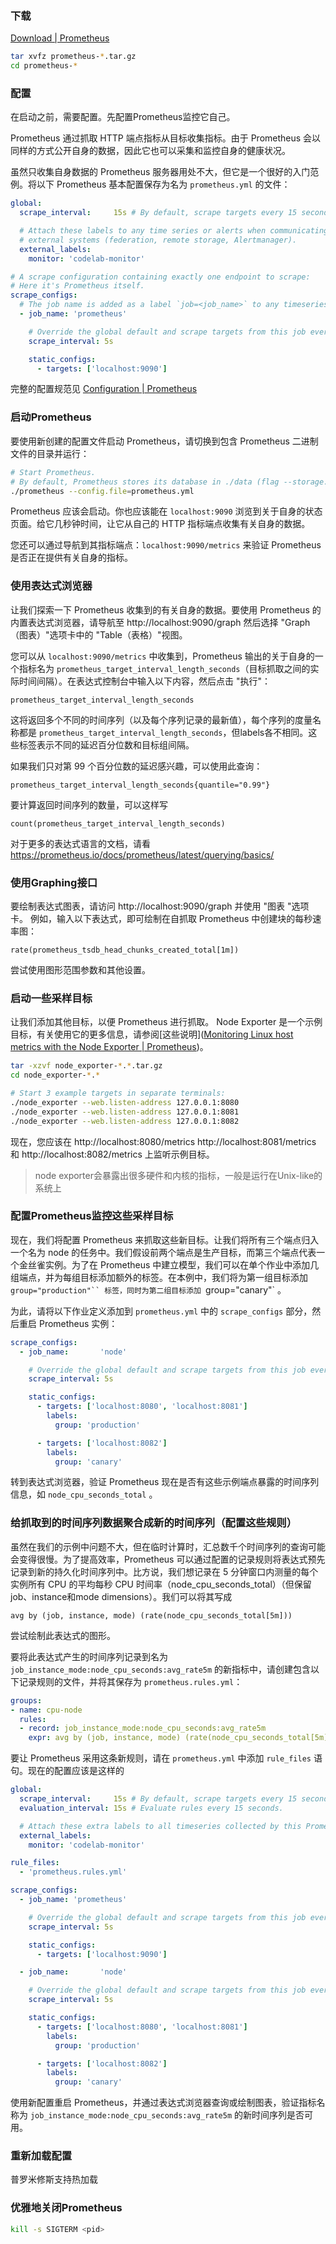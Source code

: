 
### 下载

[Download | Prometheus](https://prometheus.io/download/)

```bash
tar xvfz prometheus-*.tar.gz
cd prometheus-*
```

### 配置

在启动之前，需要配置。先配置Prometheus监控它自己。

Prometheus 通过抓取 HTTP 端点指标从目标收集指标。由于 Prometheus 会以同样的方式公开自身的数据，因此它也可以采集和监控自身的健康状况。

虽然只收集自身数据的 Prometheus 服务器用处不大，但它是一个很好的入门范例。将以下 Prometheus 基本配置保存为名为 `prometheus.yml` 的文件：

```yaml
global:
  scrape_interval:     15s # By default, scrape targets every 15 seconds.

  # Attach these labels to any time series or alerts when communicating with
  # external systems (federation, remote storage, Alertmanager).
  external_labels:
    monitor: 'codelab-monitor'

# A scrape configuration containing exactly one endpoint to scrape:
# Here it's Prometheus itself.
scrape_configs:
  # The job name is added as a label `job=<job_name>` to any timeseries scraped from this config.
  - job_name: 'prometheus'

    # Override the global default and scrape targets from this job every 5 seconds.
    scrape_interval: 5s

    static_configs:
      - targets: ['localhost:9090']
```

完整的配置规范见  [Configuration | Prometheus](https://prometheus.io/docs/prometheus/latest/configuration/configuration/)

### 启动Prometheus

要使用新创建的配置文件启动 Prometheus，请切换到包含 Prometheus 二进制文件的目录并运行：

```bash
# Start Prometheus.
# By default, Prometheus stores its database in ./data (flag --storage.tsdb.path).
./prometheus --config.file=prometheus.yml
```

Prometheus 应该会启动。你也应该能在 `localhost:9090` 浏览到关于自身的状态页面。给它几秒钟时间，让它从自己的 HTTP 指标端点收集有关自身的数据。

您还可以通过导航到其指标端点：`localhost:9090/metrics` 来验证 Prometheus 是否正在提供有关自身的指标。

### 使用表达式浏览器

让我们探索一下 Prometheus 收集到的有关自身的数据。要使用 Prometheus 的内置表达式浏览器，请导航至 http://localhost:9090/graph  然后选择 "Graph（图表）"选项卡中的 "Table（表格）"视图。

您可以从 `localhost:9090/metrics` 中收集到，Prometheus 输出的关于自身的一个指标名为 `prometheus_target_interval_length_seconds`（目标抓取之间的实际时间间隔）。在表达式控制台中输入以下内容，然后点击 "执行"：

```
prometheus_target_interval_length_seconds
```

这将返回多个不同的时间序列（以及每个序列记录的最新值），每个序列的度量名称都是 `prometheus_target_interval_length_seconds`，但labels各不相同。这些标签表示不同的延迟百分位数和目标组间隔。

如果我们只对第 99 个百分位数的延迟感兴趣，可以使用此查询：

```
prometheus_target_interval_length_seconds{quantile="0.99"}
```

要计算返回时间序列的数量，可以这样写

```
count(prometheus_target_interval_length_seconds)
```

对于更多的表达式语言的文档，请看 https://prometheus.io/docs/prometheus/latest/querying/basics/

### 使用Graphing接口

要绘制表达式图表，请访问 http://localhost:9090/graph 并使用 "图表 "选项卡。
例如，输入以下表达式，即可绘制在自抓取 Prometheus 中创建块的每秒速率图：

```
rate(prometheus_tsdb_head_chunks_created_total[1m])
```

尝试使用图形范围参数和其他设置。

### 启动一些采样目标

让我们添加其他目标，以便 Prometheus 进行抓取。
Node Exporter 是一个示例目标，有关使用它的更多信息，请参阅[这些说明]([Monitoring Linux host metrics with the Node Exporter | Prometheus](https://prometheus.io/docs/guides/node-exporter/))。

```bash
tar -xzvf node_exporter-*.*.tar.gz
cd node_exporter-*.*

# Start 3 example targets in separate terminals:
./node_exporter --web.listen-address 127.0.0.1:8080
./node_exporter --web.listen-address 127.0.0.1:8081
./node_exporter --web.listen-address 127.0.0.1:8082
```

现在，您应该在 http://localhost:8080/metrics    http://localhost:8081/metrics 和 http://localhost:8082/metrics 上监听示例目标。

> node exporter会暴露出很多硬件和内核的指标，一般是运行在Unix-like的系统上

### 配置Prometheus监控这些采样目标

现在，我们将配置 Prometheus 来抓取这些新目标。让我们将所有三个端点归入一个名为 node 的任务中。我们假设前两个端点是生产目标，而第三个端点代表一个金丝雀实例。为了在 Prometheus 中建立模型，我们可以在单个作业中添加几组端点，并为每组目标添加额外的标签。在本例中，我们将为第一组目标添加 `group="production"`` 标签，同时为第二组目标添加 `group="canary"` 。

为此，请将以下作业定义添加到 `prometheus.yml` 中的 `scrape_configs` 部分，然后重启 Prometheus 实例：

```yaml
scrape_configs:
  - job_name:       'node'

    # Override the global default and scrape targets from this job every 5 seconds.
    scrape_interval: 5s

    static_configs:
      - targets: ['localhost:8080', 'localhost:8081']
        labels:
          group: 'production'

      - targets: ['localhost:8082']
        labels:
          group: 'canary'
```

转到表达式浏览器，验证 Prometheus 现在是否有这些示例端点暴露的时间序列信息，如 `node_cpu_seconds_total` 。

### 给抓取到的时间序列数据聚合成新的时间序列（配置这些规则）

虽然在我们的示例中问题不大，但在临时计算时，汇总数千个时间序列的查询可能会变得很慢。为了提高效率，Prometheus 可以通过配置的记录规则将表达式预先记录到新的持久化时间序列中。比方说，我们想记录在 5 分钟窗口内测量的每个实例所有 CPU 的平均每秒 CPU 时间率（node_cpu_seconds_total）（但保留job、instance和mode dimensions）。我们可以将其写成

```
avg by (job, instance, mode) (rate(node_cpu_seconds_total[5m]))
```

尝试绘制此表达式的图形。

要将此表达式产生的时间序列记录到名为 `job_instance_mode:node_cpu_seconds:avg_rate5m` 的新指标中，请创建包含以下记录规则的文件，并将其保存为 `prometheus.rules.yml`：

```yaml
groups:
- name: cpu-node
  rules:
  - record: job_instance_mode:node_cpu_seconds:avg_rate5m
    expr: avg by (job, instance, mode) (rate(node_cpu_seconds_total[5m]))
```

要让 Prometheus 采用这条新规则，请在 `prometheus.yml` 中添加 `rule_files` 语句。现在的配置应该是这样的

```yaml
global:
  scrape_interval:     15s # By default, scrape targets every 15 seconds.
  evaluation_interval: 15s # Evaluate rules every 15 seconds.

  # Attach these extra labels to all timeseries collected by this Prometheus instance.
  external_labels:
    monitor: 'codelab-monitor'

rule_files:
  - 'prometheus.rules.yml'

scrape_configs:
  - job_name: 'prometheus'

    # Override the global default and scrape targets from this job every 5 seconds.
    scrape_interval: 5s

    static_configs:
      - targets: ['localhost:9090']

  - job_name:       'node'

    # Override the global default and scrape targets from this job every 5 seconds.
    scrape_interval: 5s

    static_configs:
      - targets: ['localhost:8080', 'localhost:8081']
        labels:
          group: 'production'

      - targets: ['localhost:8082']
        labels:
          group: 'canary'
```

使用新配置重启 Prometheus，并通过表达式浏览器查询或绘制图表，验证指标名称为 `job_instance_mode:node_cpu_seconds:avg_rate5m` 的新时间序列是否可用。

### 重新加载配置

普罗米修斯支持热加载

### 优雅地关闭Prometheus

```bash
kill -s SIGTERM <pid>
```

